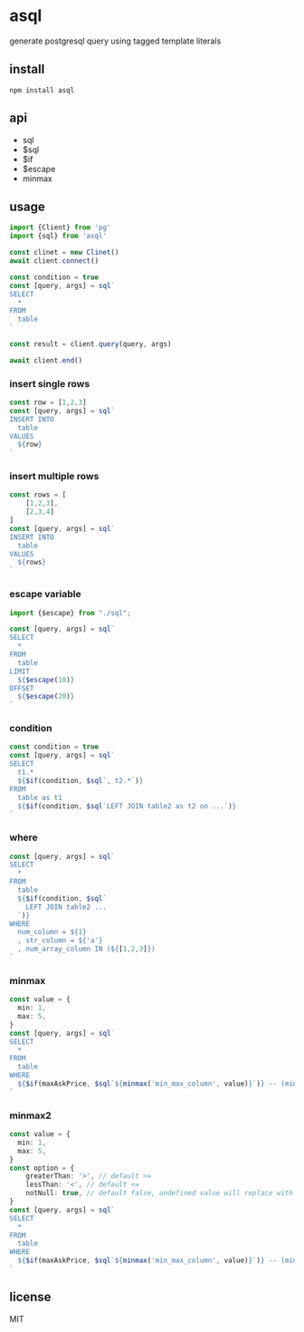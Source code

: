 # asql

generate postgresql query using tagged template literals

## install
```shell
npm install asql
```

## api
- sql
- $sql
- $if
- $escape
- minmax

## usage
```ts
import {Client} from 'pg'
import {sql} from 'asql'

const clinet = new Clinet()
await client.connect()

const condition = true
const [query, args] = sql`
SELECT
  *
FROM
  table
`

const result = client.query(query, args)

await client.end()
```

### insert single rows
```ts
const row = [1,2,3]
const [query, args] = sql`
INSERT INTO
  table
VALUES
  ${row}
`
```

### insert multiple rows
```ts
const rows = [
    [1,2,3],
    [2,3,4]
]
const [query, args] = sql`
INSERT INTO
  table
VALUES
  ${rows}
`
```
### escape variable
```ts
import {$escape} from "./sql";

const [query, args] = sql`
SELECT
  *
FROM
  table
LIMIT
  ${$escape(10)}
OFFSET
  ${$escape(20)}
`
```
### condition
```ts
const condition = true
const [query, args] = sql`
SELECT
  t1.*
  ${$if(condition, $sql`, t2.*`)}
FROM
  table as t1
  ${$if(condition, $sql`LEFT JOIN table2 as t2 on ...`)}
`
```
### where
```ts
const [query, args] = sql`
SELECT
  *
FROM
  table
  ${$if(condition, $sql`
    LEFT JOIN table2 ...
  `)}
WHERE
  num_column = ${1}
  , str_column = ${'a'}
  , num_array_column IN (${[1,2,3]})
`
```
### minmax
```ts
const value = {
  min: 1,
  max: 5,
}
const [query, args] = sql`
SELECT
  *
FROM
  table
WHERE
  ${$if(maxAskPrice, $sql`${minmax('min_max_column', value)}`)} -- (min_max_column >= 1 AND min_max_column <= 5)
`
```
### minmax2
```ts
const value = {
  min: 1,
  max: 5,
}
const option = {
    greaterThan: '>', // default >=
    lessThan: '<', // default <=
    notNull: true, // default false, undefined value will replace with `COLUMN_NAME IS NULL OR`
}
const [query, args] = sql`
SELECT
  *
FROM
  table
WHERE
  ${$if(maxAskPrice, $sql`${minmax('min_max_column', value)}`)} -- (min_max_column >= 1 AND min_max_column <= 5)
`
```

## license
MIT